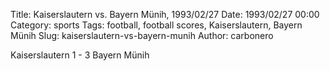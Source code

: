 Title: Kaiserslautern vs. Bayern Münih, 1993/02/27
Date: 1993/02/27 00:00
Category: sports
Tags: football, football scores, Kaiserslautern, Bayern Münih
Slug: kaiserslautern-vs-bayern-munih
Author: carbonero


Kaiserslautern 1 - 3 Bayern Münih
